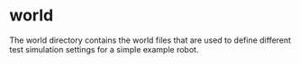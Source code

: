 # world

The world directory contains the world files that are used to define different test simulation settings for a simple example robot.
